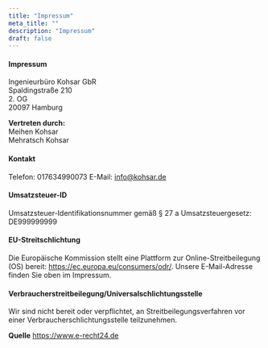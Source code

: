 ```yaml
---
title: "Impressum"
meta_title: ""
description: "Impressum"
draft: false
---
```


#### Impressum

Ingenieurbüro Kohsar GbR  
Spaldingstraße 210  
2. OG  
20097 Hamburg  

**Vertreten durch:**  
Meihen Kohsar  
Mehratsch Kohsar

#### Kontakt
Telefon: 017634990073 
E-Mail: info@kohsar.de

#### Umsatzsteuer-ID
Umsatzsteuer-Identifikationsnummer gemäß § 27 a Umsatzsteuergesetz: 
DE999999999

#### EU-Streitschlichtung
Die Europäische Kommission stellt eine Plattform zur Online-Streitbeilegung (OS) bereit: https://ec.europa.eu/consumers/odr/.
Unsere E-Mail-Adresse finden Sie oben im Impressum.

#### Verbraucherstreitbeilegung/Universalschlichtungsstelle
Wir sind nicht bereit oder verpflichtet, an Streitbeilegungsverfahren vor einer Verbraucherschlichtungsstelle teilzunehmen.

**Quelle**
https://www.e-recht24.de
